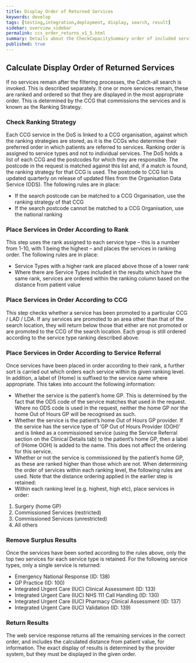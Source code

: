 ```yaml
---
title: Display Order of Returned Services
keywords: develop
tags: [testing,integration,deployment, display, search, result]
sidebar: overview_sidebar
permalink: ccs_order_returns_v1_5.html
summary: Details about the CheckCapacitySummary order of included services
published: true
---
```



## Calculate Display Order of Returned Services

If no services remain after the filtering processes, the Catch-all search is invoked. This is described separately.
It one or more services remain, these are ranked and ordered so that they are displayed in the most appropriate order. This is determined by the CCG that commissions the services and is known as the Ranking Strategy.


### Check Ranking Strategy
Each CCG service in the DoS is linked to a CCG organisation, against which the ranking strategies are stored, as it is the CCGs who determine their preferred order in which patients are referred to services. Ranking order is assigned to service types and not to individual services.
The DoS holds a list of each CCG and the postcodes for which they are responsible. The postcode in the request is matched against this list and, if a match is found, the ranking strategy for that CCG is used.
The postcode to CCG list is updated quarterly on release of updated files from the Organisation Data Service (ODS).
The following rules are in place:
*	If the search postcode can be matched to a CCG Organisation, use the ranking strategy of that CCG
*	If the search postcode cannot be matched to a CCG Organisation, use the national ranking

### Place Services in Order According to Rank
This step uses the rank assigned to each service type – this is a number from 1-10, with 1 being the highest – and places the services in ranking order.
The following rules are in place:
*	Service Types with a higher rank are placed above those of a lower rank
*	Where there are Service Types included in the results which have the same rank, services are ordered within the ranking column based on the distance from patient value

### Place Services in Order According to CCG
This step checks whether a service has been promoted to a particular CCG / LAD / LDA. If any services are promoted to an area other than that of the search location, they will return below those that either are not promoted or are promoted to the CCG of the search location. Each group is still ordered according to the service type ranking described above.

### Place Services in Order According to Service Referral
Once services have been placed in order according to their rank, a further sort is carried out which orders each service within its given ranking level. In addition, a label of (Home) is suffixed to the service name where appropriate. This takes into account the following information:
*	Whether the service is the patient’s home GP. This is determined by the fact that the ODS code of the service matches that used in the request. Where no ODS code is used in the request, neither the home GP nor the home Out of Hours GP will be recognised as such. 
*	Whether the service is the patient’s home Out of Hours GP provider. If the service has the service type of ‘GP Out of Hours Provider (OOH)’ and is linked as a commissioned service (using the Service Referral section on the Clinical Details tab) to the patient’s home GP, then a label of (Home OOH) is added to the name. This does not affect the ordering for this service.
*	Whether or not the service is commissioned by the patient’s home GP, as these are ranked higher than those which are not.
When determining the order of services within each ranking level, the following rules are used. Note that the distance ordering applied in the earlier step is retained:
*	Within each ranking level (e.g. highest, high etc), place services in order: 
1.	Surgery (home GP)
2.	Commissioned Services (restricted)
3.	Commissioned Services (unrestricted)
4.	All others

### Remove Surplus Results
Once the services have been sorted according to the rules above, only the top two services for each service type is retained. For the following service types, only a single service is returned:
* Emergency National Response (ID: 138)
* GP Practice (ID: 100)
* Integrated Urgent Care (IUC) Clinical Assessment (ID: 133)
* Integrated Urgent Care (IUC) NHS 111 Call Handling (ID: 130)
* Integrated Urgent Care (IUC) Pharmacy Clinical Assessment (ID: 137)
* Integrated Urgent Care (IUC) Validation (ID: 139)

### Return Results
The web service response returns all the remaining services in the correct order, and includes the calculated distance from patient value, for information. The exact display of results is determined by the provider system, but they must be displayed in the given order.
